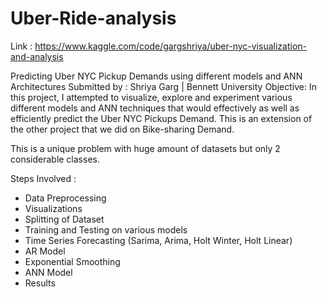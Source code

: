 # Uber-Ride-analysis

Link : https://www.kaggle.com/code/gargshriya/uber-nyc-visualization-and-analysis

Predicting Uber NYC Pickup Demands using different models and ANN Architectures
Submitted by : Shriya Garg | Bennett University
Objective:
In this project, I attempted to visualize, explore and experiment various different models and ANN techniques that would effectively as well as efficiently predict the Uber NYC Pickups Demand. This is an extension of the other project that we did on Bike-sharing Demand.

This is a unique problem with huge amount of datasets but only 2 considerable classes.

Steps Involved :
* Data Preprocessing
* Visualizations
* Splitting of Dataset
* Training and Testing on various models
* Time Series Forecasting (Sarima, Arima, Holt Winter, Holt Linear)
* AR Model
* Exponential Smoothing
* ANN Model
* Results
